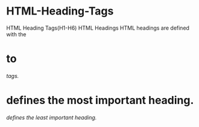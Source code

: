 # HTML-Heading-Tags
HTML Heading Tags(H1-H6)
HTML Headings
HTML headings are defined with the <h1> to <h6> tags.

<h1> defines the most important heading. <h6> defines the least important heading.
